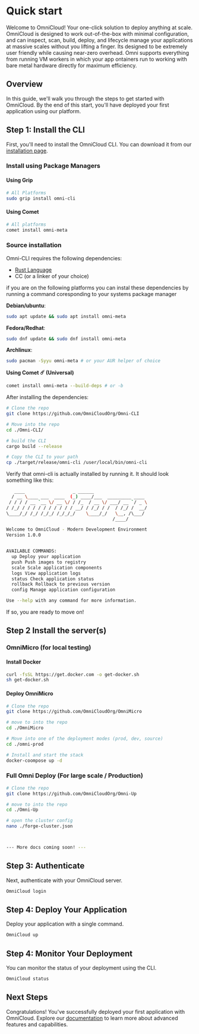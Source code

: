 # Quick start
Welcome to OmniCloud! Your one-click solution to deploy anything at scale. OmniCloud is designed to work out-of-the-box with minimal configuration, and can inspect, scan, build, deploy, and lifecycle manage your applications at massive scales without you lifting a finger. Its designed to be extremely user friendly while causing near-zero overhead. Omni supports everything from running VM workers in which your app ontainers run to working with bare metal hardware directly for maximum efficiency.

## Overview

In this guide, we'll walk you through the steps to get started with OmniCloud. By the end of this start, you'll have deployed your first application using our platform.

## Step 1: Install the CLI

First, you'll need to install the OmniCloud CLI. You can download it from our [installation page](https://github.com/OmniCloudOrg/Omni-CLI/releases/latest).

### Install using Package Managers

#### Using Grip
```bash
# All Platforms
sudo grip install omni-cli
```

#### Using Comet
```bash
# All platforms
comet install omni-meta 
```

### Source installation
Omni-CLI requires the following dependencies:
* [Rust Language](https://rustup.rs/)
* CC (or a linker of your choice)


if you are on the following platforms you can instal these dependencies
by running a command coresponding to your systems package manager

**Debian/ubuntu**:
```bash
sudo apt update && sudo apt install omni-meta
```

**Fedora/Redhat**:
```bash
sudo dnf update && sudo dnf install omni-meta
```

**Archlinux**:
```bash
sudo pacman -Syyu omni-meta # or your AUR helper of choice
```

**Using Comet ☄️ (Universal)**
```bash
comet install omni-meta --build-deps # or -b
```

After installing the dependencies:
```bash
# Clone the repo
git clone https://github.com/OmniCloudOrg/Omni-CLI

# Move into the repo
cd ./Omni-CLI/

# build the CLI
cargo build --release

# Copy the CLI to your path
cp ./target/release/omni-cli /user/local/bin/omni-cli
```

Verify that omni-cli is actually installed by running it. It should look something like this:
```bash
   ____                  _ ______
  / __ \____ ___  ____  (_) ____/___  _________ ____
 / / / / __ `__ \/ __ \/ / /_  / __ \/ ___/ __ `/ _ \
/ /_/ / / / / / / / / / / __/ / /_/ / /  / /_/ /  __/
\____/_/ /_/ /_/_/ /_/_/_/    \____/_/   \__, /\___/
                                        /____/

Welcome to OmniCloud - Modern Development Environment
Version 1.0.0


AVAILABLE COMMANDS:
  up Deploy your application
  push Push images to registry
  scale Scale application components
  logs View application logs
  status Check application status
  rollback Rollback to previous version
  config Manage application configuration

Use --help with any command for more information.
```

If so, you are ready to move on!
## Step 2 Install the server(s)

### OmniMicro (for local testing)

#### Install Docker

```bash
curl -fsSL https://get.docker.com -o get-docker.sh
sh get-docker.sh
```

#### Deploy OmniMicro

```bash
# Clone the repo
git clone https://github.com/OmniCloudOrg/OmniMicro

# move to into the repo
cd ./OmniMicro

# Move into one of the deployment modes (prod, dev, source)
cd ./omni-prod

# Install and start the stack
docker-coompose up -d
```

### Full Omni Deploy (For large scale / Production)

```bash
# Clone the repo
git clone https://github.com/OmniCloudOrg/Omni-Up

# move to into the repo
cd ./Omni-Up

# open the cluster config
nano ./forge-cluster.json
```

```bash


--- More docs coming soon! ---


```


## Step 3: Authenticate

Next, authenticate with your OmniCloud server.

```bash
OmniCloud login
```

## Step 4: Deploy Your Application

Deploy your application with a single command.

```bash
OmniCloud up
```

## Step 4: Monitor Your Deployment

You can monitor the status of your deployment using the CLI.

```bash
OmniCloud status
```

## Next Steps

Congratulations! You've successfully deployed your first application with OmniCloud. Explore our [documentation](../introduction) to learn more about advanced features and capabilities.